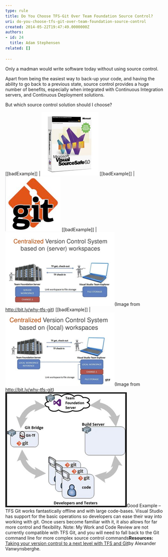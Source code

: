 ```yaml
---
type: rule
title: Do You Choose TFS-Git Over Team Foundation Source Control?
uri: do-you-choose-tfs-git-over-team-foundation-source-control
created: 2014-05-22T19:47:49.0000000Z
authors:
- id: 24
  title: Adam Stephensen
related: []

---
```


Only a madman would write software today without using source control.

Apart from being the easiest way to back-up your code, and having the ability to go back to a previous state, source control provides a huge number of benefits, especially when integrated with Continuous Integration servers, and Continuous Deployment solutions.
 
But which source control solution should I choose?

[[badExample]]
| ![Unless you have time-travelled back to 1999, you should not be using Visual Source Safe](git-1.jpg)
[[badExample]]
| ![Git is great, but learning to use ‘pure’ git from the command line can be intimidating for developers not used to working in a console](git2.jpg)
[[badExample]]
| ![Team Foundation Source Control – Server Workspaces. This is the source control that we have been using in TFS for years. It’s great, even on large code bases, except for when you are not connected to the TFS server.](git3.jpg)(Image from <br>      http://bit.ly/why-tfs-git)
[[badExample]]
| ![Team Foundation Source Control – Local Workspaces. It’s great for when you are not connected to the TFS Server, except for when your code-base is very large.](git4.jpg)(Image from <br>      http://bit.ly/why-tfs-git)
![](git5.jpg)Good Example – TFS Git works fantastically offline and with large code-bases. Visual Studio has support for the basic operations so developers can ease their way into working with git. Once users become familiar with it, it also allows for far more control and flexibility. Note: My Work and Code Review are not currently compatible with TFS Git, and you will need to fall back to the Git command line for more complex source control commands**Resources:** [Taking your version control to a next level with TFS and Git](http://bit.ly/why-tfs-git)by Alexander Vanwynsberghe.
